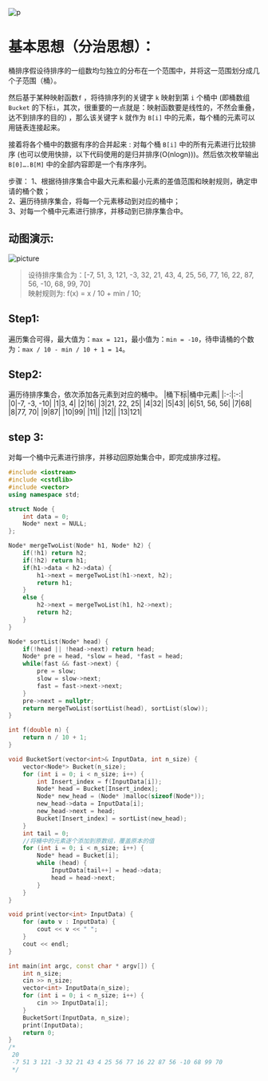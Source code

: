 ![p](https://ss0.bdstatic.com/70cFvHSh_Q1YnxGkpoWK1HF6hhy/it/u=1730030524,2321416850&fm=26&gp=0.jpg)
# 基本思想（分治思想）：
桶排序假设待排序的一组数均匀独立的分布在一个范围中，并将这一范围划分成几个子范围（桶）。

然后基于某种映射函数```f``` ，将待排序列的关键字 ```k``` 映射到第 ```i``` 个桶中 (即桶数组 ```Bucket``` 的下标```i```，其次，很重要的一点就是：映射函数要是线性的，不然会重叠，达不到排序的目的) ，那么该关键字 ```k``` 就作为 ```B[i]``` 中的元素，每个桶的元素可以用链表连接起来。

接着将各个桶中的数据有序的合并起来 : 对每个桶 ```B[i]``` 中的所有元素进行比较排序 (也可以使用快排，以下代码使用的是归并排序(O(nlogn)))。然后依次枚举输出 ```B[0]….B[M]``` 中的全部内容即是一个有序序列。

步骤：
1、根据待排序集合中最大元素和最小元素的差值范围和映射规则，确定申请的桶个数；  
2、遍历待排序集合，将每一个元素移动到对应的桶中；  
3、对每一个桶中元素进行排序，并移动到已排序集合中。  

## 动图演示:
![picture](https://img-blog.csdn.net/2018033115584192?watermark/2/text/aHR0cHM6Ly9ibG9nLmNzZG4ubmV0L2RldmVsb3BlcjEwMjQ=/font/5a6L5L2T/fontsize/400/fill/I0JBQkFCMA==/dissolve/70)

>设待排序集合为：[-7, 51, 3, 121, -3, 32, 21, 43, 4, 25, 56, 77, 16, 22, 87, 56, -10, 68, 99, 70]  
映射规则为: f(x) = x / 10 + min / 10;

## Step1:
遍历集合可得，最大值为：```max = 121```，最小值为：```min = -10```，待申请桶的个数为：```max / 10 - min / 10 + 1 = 14```。 

## Step2:
遍历待排序集合，依次添加各元素到对应的桶中。
|桶下标|桶中元素|
|:-:|:-:|
|0|-7, -3, -10|
|1|3, 4|
|2|16|
|3|21, 22, 25|
|4|32|
|5|43|
|6|51, 56, 56|
|7|68|
|8|77, 70|
|9|87|
|10|99|
|11||
|12||
|13|121|

## step 3:
对每一个桶中元素进行排序，并移动回原始集合中，即完成排序过程。

```c++
#include <iostream>
#include <cstdlib>
#include <vector>
using namespace std;

struct Node {
    int data = 0;
    Node* next = NULL;
};

Node* mergeTwoList(Node* h1, Node* h2) {
    if(!h1) return h2;
    if(!h2) return h1;
    if(h1->data < h2->data) {
        h1->next = mergeTwoList(h1->next, h2);
        return h1;
    }
    else {
        h2->next = mergeTwoList(h1, h2->next);
        return h2;
    }
}

Node* sortList(Node* head) {
    if(!head || !head->next) return head;
    Node* pre = head, *slow = head, *fast = head;
    while(fast && fast->next) {
        pre = slow;
        slow = slow->next;
        fast = fast->next->next;
    }
    pre->next = nullptr;
    return mergeTwoList(sortList(head), sortList(slow));
}

int f(double n) {
    return n / 10 + 1;
}

void BucketSort(vector<int>& InputData, int n_size) {
    vector<Node*> Bucket(n_size);
    for (int i = 0; i < n_size; i++) {
        int Insert_index = f(InputData[i]);
        Node* head = Bucket[Insert_index];
        Node* new_head = (Node* )malloc(sizeof(Node*));
        new_head->data = InputData[i];
        new_head->next = head;
        Bucket[Insert_index] = sortList(new_head);
    }
    int tail = 0;
    //将桶中的元素逐个添加到原数组，覆盖原本的值
    for (int i = 0; i < n_size; i++) {
        Node* head = Bucket[i];
        while (head) {
            InputData[tail++] = head->data;
            head = head->next;
        }
    }
}

void print(vector<int> InputData) {
    for (auto v : InputData) {
        cout << v << " ";
    }
    cout << endl;
}

int main(int argc, const char * argv[]) {
    int n_size;
    cin >> n_size;
    vector<int> InputData(n_size);
    for (int i = 0; i < n_size; i++) {
        cin >> InputData[i];
    }
    BucketSort(InputData, n_size);
    print(InputData);
    return 0;
}
/*
 20
 -7 51 3 121 -3 32 21 43 4 25 56 77 16 22 87 56 -10 68 99 70
 */
```
















